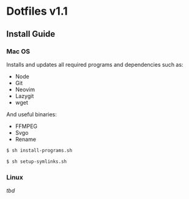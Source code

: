 # Dotfiles v1.1

## Install Guide

### Mac OS

Installs and updates all required programs and dependencies such as:
- Node
- Git
- Neovim
- Lazygit
- wget


And useful binaries:
- FFMPEG
- Svgo
- Rename

```bash
$ sh install-programs.sh
```
 
```bash
$ sh setup-symlinks.sh
```

### Linux
_tbd_